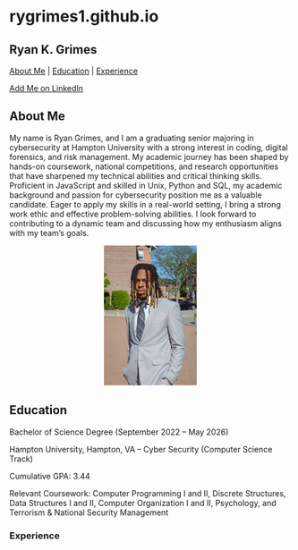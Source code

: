 # rygrimes1.github.io
<section>
  <h1>Ryan K. Grimes</h1>
  <p>
    <a href="#about">About Me</a>
    | <a href="#education">Education</a>
    | <a href="#experience">Experience</a>
  </p>
</section>
<a href="https://www.linkedin.com/in/iamryang/">Add Me on LinkedIn</a>

<section id="about">
<h2>About Me</h2>
<p>
  My name is Ryan Grimes, and I am a
graduating senior majoring in cybersecurity at
Hampton University with a strong interest in coding,
digital forensics, and risk management. My
academic journey has been shaped by hands-on
coursework, national competitions, and research
opportunities that have sharpened my technical
abilities and critical thinking skills. Proficient in JavaScript and skilled in Unix, Python and SQL, my academic background and passion for cybersecurity position me as a
valuable candidate. Eager to apply my skills in a real-world setting, I bring a strong work ethic and effective problem-solving
abilities. I look forward to contributing to a dynamic team and discussing how my enthusiasm aligns with my team’s goals.
</p>

<p align="center">
<img src="headshot.jpg" height="250px">
</p>

<section id="education">
<h2>Education</h2>
<p>
  Bachelor of Science Degree (September 2022 – May 2026)  
</p>
<p>
  Hampton University, Hampton, VA – Cyber Security (Computer Science Track)  
<p>
   Cumulative GPA: 3.44  
</p>
<p>
  Relevant Coursework:  
  Computer Programming I and II, Discrete Structures, Data Structures I and II, Computer Organization I and II, Psychology, and Terrorism & National Security Management  
</p>

<section id="experience">
<h3>Experience</h3>
